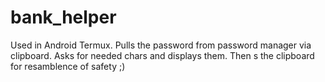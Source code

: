 # bank_helper
Used in Android Termux.
Pulls the password from password manager via clipboard. Asks for needed chars and displays them. Then s the clipboard for resamblence of safety ;)
